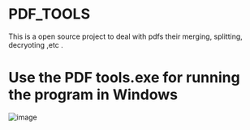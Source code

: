 # PDF_TOOLS
This is a open source project to deal with pdfs their merging, splitting, decryoting ,etc . 
 
 # Use the PDF tools.exe for running the program in   Windows
 
![image](https://user-images.githubusercontent.com/67222042/126375191-67f12553-bcc1-4ceb-8fab-1a453ecf20be.png)
